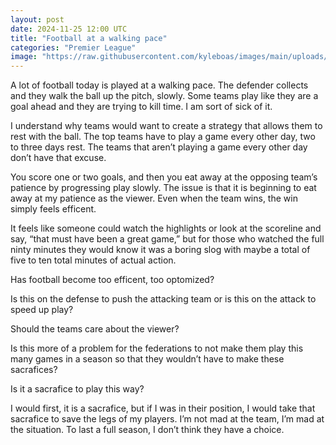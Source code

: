 ```yaml
---
layout: post
date: 2024-11-25 12:00 UTC
title: "Football at a walking pace"
categories: "Premier League"
image: "https://raw.githubusercontent.com/kyleboas/images/main/uploads/2024/11/23/Image-23Nov2024_17:30:34.png"
---
```


A lot of football today is played at a walking pace. The defender collects and they walk the ball up the pitch, slowly. Some teams play like they are a goal ahead and they are trying to kill time. I am sort of sick of it.

<!---more--->

I understand why teams would want to create a strategy that allows them to rest with the ball. The top teams have to play a game every other day, two to three days rest. The teams that aren’t playing a game every other day don’t have that excuse.

You score one or two goals, and then you eat away at the opposing team’s patience by progressing play slowly. The issue is that it is beginning to eat away at my patience as the viewer. Even when the team wins, the win simply feels efficent. 

It feels like someone could watch the highlights or look at the scoreline and say, “that must have been a great game,” but for those who watched the full ninty minutes they would know it was a boring slog with maybe a total of five to ten total minutes of actual action.

Has football become too efficent, too optomized? 

Is this on the defense to push the attacking team or is this on the attack to speed up play? 

Should the teams care about the viewer? 

Is this more of a problem for the federations to not make them play this many games in a season so that they wouldn’t have to make these sacrafices? 

Is it a sacrafice to play this way?

I would first, it is a sacrafice, but if I was in their position, I would take that sacrafice to save the legs of my players. I’m not mad at the team, I’m mad at the situation. To last a full season, I don’t think they have a choice.